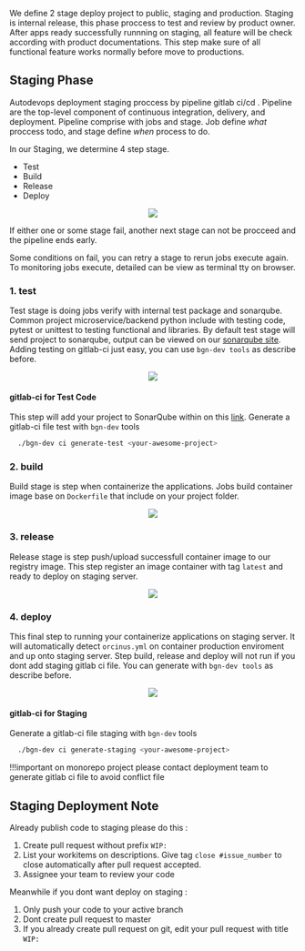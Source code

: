 We define 2 stage deploy project to public, staging and production. 
Staging is internal release, this phase proccess to test and review by product owner. 
After apps ready successfully runnning on staging, all feature will be check according with product documentations.
This step make sure of all functional feature works normally before move to productions.

## Staging Phase
Autodevops deployment staging proccess by pipeline gitlab ci/cd .
Pipeline are the top-level component of continuous integration, delivery, and deployment.
Pipeline comprise with jobs and stage. Job define _what_ proccess todo, and stage define _when_ process to do. 

In our Staging, we determine 4 step stage. 

- Test
- Build
- Release
- Deploy
 
<p align="center">
	<img src="../img/pipeline-giov2api-staging.png">
</p>

If either one or some stage fail, another next stage can not be procceed and the pipeline ends early.

Some conditions on fail, you can retry a stage to rerun jobs execute again. 
To monitoring jobs execute, detailed can be view as terminal tty on browser.    

### 1. test 
Test stage is doing jobs verify with internal test package and sonarqube. Common project microservice/backend python include with testing code, pytest or unittest to testing functional and libraries. By default test stage will send project to sonarqube, output can be viewed on our [sonarqube site](https://cq.biznetgio.dev/). 
Adding testing on gitlab-ci just easy, you can use `bgn-dev tools` as describe before. 
<p align="center">
	<img src="../img/pipeline-giov2api-test.png">
</p>

#### gitlab-ci for Test Code
This step will add your project to SonarQube within on this [link](https://cq.biznetgio.dev/). 
Generate a gitlab-ci file test with `bgn-dev` tools
```bash
  ./bgn-dev ci generate-test <your-awesome-project>
```

### 2. build
Build stage is step when containerize the applications. Jobs build container image base on `Dockerfile` that include on your project folder. 
<p align="center">
	<img src="../img/pipeline-giov2api-build.png">
</p>


### 3. release
Release stage is step push/upload successfull container image to our registry image. 
This step register an image container with tag `latest` and ready to deploy on staging server. 
<p align="center">
	<img src="../img/pipeline-giov2api-release.png">
</p>


### 4. deploy
This final step to running your containerize applications on staging server. 
It will automatically detect `orcinus.yml` on container production enviroment and up onto staging server.
Step build, release and deploy will not run if you dont add staging gitlab ci file. You can generate with `bgn-dev tools` as describe before.  
<p align="center">
	<img src="../img/pipeline-giov2api-deploy.png">
</p>

#### gitlab-ci for Staging
Generate a gitlab-ci file staging with `bgn-dev` tools
```bash
  ./bgn-dev ci generate-staging <your-awesome-project>
```

!!!important
   	on monorepo project please contact deployment team to generate gitlab ci file to avoid conflict file  

## Staging Deployment Note
Already publish code to staging please do this :

1. Create pull request without prefix `WIP:`
2. List your workitems on descriptions.
   Give tag `close #issue_number` to close automatically after pull request accepted.
3. Assignee your team to review your code 

Meanwhile if you dont want deploy on staging : 

1. Only push your code to your active branch
2. Dont create pull request to master
3. If you already create pull request on git, edit your pull request with title `WIP:`   
